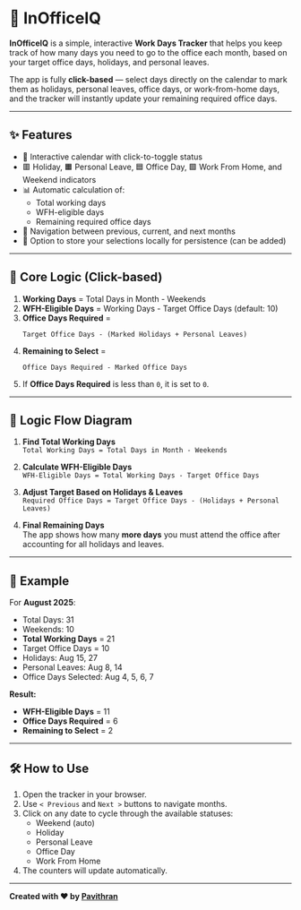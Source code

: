 # 🏢 InOfficeIQ

**InOfficeIQ** is a simple, interactive **Work Days Tracker** that helps you keep track of how many days you need to go to the office each month, based on your target office days, holidays, and personal leaves.

The app is fully **click-based** — select days directly on the calendar to mark them as holidays, personal leaves, office days, or work-from-home days, and the tracker will instantly update your remaining required office days.

---

## ✨ Features
- 📅 Interactive calendar with click-to-toggle status
- 🟥 Holiday, 🟧 Personal Leave, 🟦 Office Day, 🟩 Work From Home, and Weekend indicators
- 📊 Automatic calculation of:
  - Total working days
  - WFH-eligible days
  - Remaining required office days
- 🔄 Navigation between previous, current, and next months
- 💾 Option to store your selections locally for persistence (can be added)

---

## 🧠 Core Logic (Click-based)

1. **Working Days** = Total Days in Month - Weekends  
2. **WFH-Eligible Days** = Working Days - Target Office Days (default: 10)  
3. **Office Days Required** =  
   ```
   Target Office Days - (Marked Holidays + Personal Leaves)
   ```
4. **Remaining to Select** =  
   ```
   Office Days Required - Marked Office Days
   ```
5. If **Office Days Required** is less than `0`, it is set to `0`.

---

## 🔄 Logic Flow Diagram

1. **Find Total Working Days**  
   `Total Working Days = Total Days in Month - Weekends`

2. **Calculate WFH-Eligible Days**  
   `WFH-Eligible Days = Total Working Days - Target Office Days`

3. **Adjust Target Based on Holidays & Leaves**  
   `Required Office Days = Target Office Days - (Holidays + Personal Leaves)`

4. **Final Remaining Days**  
   The app shows how many **more days** you must attend the office after accounting for all holidays and leaves.


---

## 📌 Example

For **August 2025**:
- Total Days: 31  
- Weekends: 10  
- **Total Working Days** = 21  
- Target Office Days = 10  
- Holidays: Aug 15, 27  
- Personal Leaves: Aug 8, 14  
- Office Days Selected: Aug 4, 5, 6, 7  

**Result:**
- **WFH-Eligible Days** = 11  
- **Office Days Required** = 6  
- **Remaining to Select** = 2  

---

## 🛠️ How to Use
1. Open the tracker in your browser.
2. Use `< Previous` and `Next >` buttons to navigate months.
3. Click on any date to cycle through the available statuses:
   - Weekend (auto)
   - Holiday
   - Personal Leave
   - Office Day
   - Work From Home
4. The counters will update automatically.

---

**Created with ❤️ by [Pavithran](https://github.com/YourGitHubUsername)**
